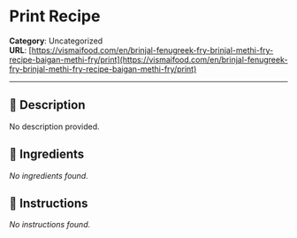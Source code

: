 # Print Recipe

**Category**: Uncategorized  
**URL**: [https://vismaifood.com/en/brinjal-fenugreek-fry-brinjal-methi-fry-recipe-baigan-methi-fry/print](https://vismaifood.com/en/brinjal-fenugreek-fry-brinjal-methi-fry-recipe-baigan-methi-fry/print)  


---

## 📝 Description
No description provided.



## 🧂 Ingredients
*No ingredients found.*

## 🍳 Instructions
*No instructions found.*



